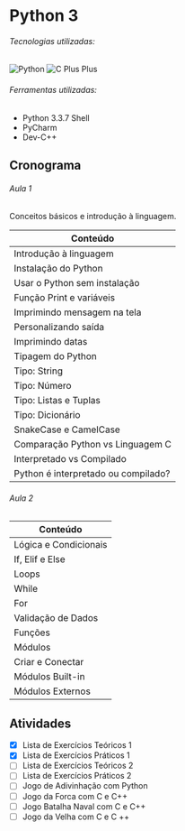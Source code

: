 # Python 3
###### Tecnologias utilizadas: 
![Python](https://raw.githubusercontent.com/palomara/python_wsp/master/python.png)
![C Plus Plus](https://raw.githubusercontent.com/palomara/python_wsp/master/c%2B%2B.png)
###### Ferramentas utilizadas: 
- Python 3.3.7 Shell
- PyCharm
- Dev-C++
## Cronograma

###### Aula 1

Conceitos básicos e introdução à linguagem. 

| Conteúdo  |
| ------------- | 
| Introdução à linguagem  |                         
| Instalação do Python  |                           
| Usar o Python sem instalação  |         
| Função Print e variáveis  |
| Imprimindo mensagem na tela  |
| Personalizando saída  |
| Imprimindo datas  |
| Tipagem do Python  |
| Tipo: String |
| Tipo: Número |
| Tipo: Listas e Tuplas |
| Tipo: Dicionário |
| SnakeCase e CamelCase |
| Comparação Python vs Linguagem C |
| Interpretado vs Compilado |
| Python é interpretado ou compilado? |

###### Aula 2

| Conteúdo  |
| ------------- | 
| Lógica e Condicionais  |
| If, Elif e Else  |                                 
| Loops  |                                                      
| While  |                                                  
| For  |                                             
| Validação de Dados  |                                             
| Funções  |                                         
| Módulos  |
| Criar e Conectar |
| Módulos Built-in |
| Módulos Externos |

## Atividades
- [x] Lista de Exercícios Teóricos 1
- [x] Lista de Exercícios Práticos 1
- [ ] Lista de Exercícios Teóricos 2
- [ ] Lista de Exercícios Práticos 2  
- [ ] Jogo de Adivinhação com Python    
- [ ] Jogo  da Forca com C e C++
- [ ] Jogo Batalha Naval com C e C++ 
- [ ] Jogo da Velha com C e C ++ 
